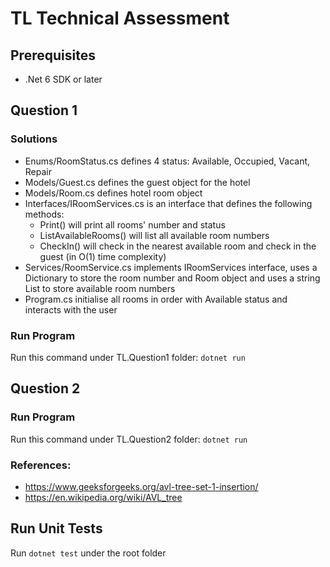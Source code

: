# TL Technical Assessment

## Prerequisites
- .Net 6 SDK or later

## Question 1
### Solutions
- Enums/RoomStatus.cs defines 4 status: Available, Occupied, Vacant, Repair
- Models/Guest.cs defines the guest object for the hotel
- Models/Room.cs defines hotel room object
- Interfaces/IRoomServices.cs is an interface that defines the following methods:
  - Print() will print all rooms' number and status
  - ListAvailableRooms() will list all available room numbers
  - CheckIn() will check in the nearest available room and check in the guest (in O(1) time complexity)
- Services/RoomService.cs implements IRoomServices interface, uses a Dictionary to store the room number and Room object and uses a string List to store available room numbers
- Program.cs initialise all rooms in order with Available status and interacts with the user
### Run Program
Run this command under TL.Question1 folder:
`dotnet run`

## Question 2
### Run Program
Run this command under TL.Question2 folder:
`dotnet run`
### References:
- https://www.geeksforgeeks.org/avl-tree-set-1-insertion/
- https://en.wikipedia.org/wiki/AVL_tree

## Run Unit Tests
Run `dotnet test` under the root folder
